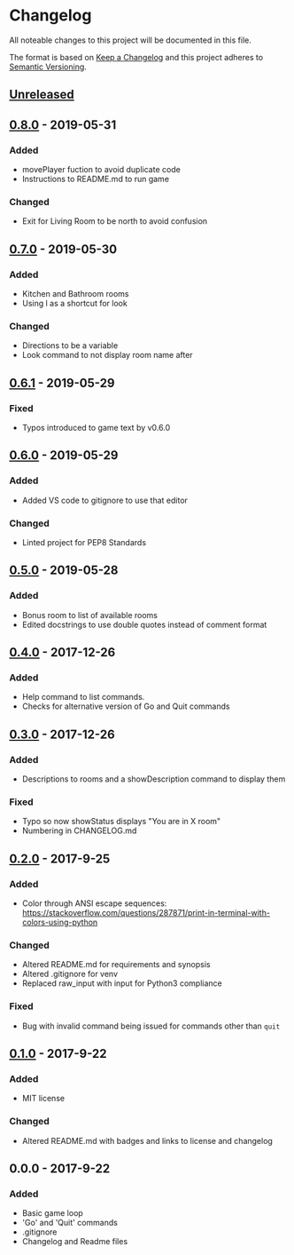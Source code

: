 # Changelog
All noteable changes to this project will be documented in this file.

The format is based on [Keep a Changelog](http://keepachangelog.com/en/1.0.0/)
and this project adheres to [Semantic Versioning](http://semver.org/spec/v2.0.0.html).

## [Unreleased]

## [0.8.0] - 2019-05-31
### Added
- movePlayer fuction to avoid duplicate code
- Instructions to README.md to run game

### Changed
- Exit for Living Room to be north to avoid confusion

## [0.7.0] - 2019-05-30
### Added
- Kitchen and Bathroom rooms
- Using l as a shortcut for look

### Changed
- Directions to be a variable
- Look command to not display room name after

## [0.6.1] - 2019-05-29
### Fixed
- Typos introduced to game text by v0.6.0

## [0.6.0] - 2019-05-29
### Added
- Added VS code to gitignore to use that editor

### Changed
- Linted project for PEP8 Standards

## [0.5.0] - 2019-05-28
### Added
- Bonus room to list of available rooms
- Edited docstrings to use double quotes instead of comment format

## [0.4.0] - 2017-12-26
### Added
- Help command to list commands.
- Checks for alternative version of Go and Quit commands

## [0.3.0] - 2017-12-26
### Added
- Descriptions to rooms and a showDescription command to display them

### Fixed
- Typo so now showStatus displays "You are in X room"
- Numbering in CHANGELOG.md

## [0.2.0] - 2017-9-25
### Added
- Color through ANSI escape sequences: https://stackoverflow.com/questions/287871/print-in-terminal-with-colors-using-python

### Changed
- Altered README.md for requirements and synopsis
- Altered .gitignore for venv
- Replaced raw_input with input for Python3 compliance

### Fixed
- Bug with invalid command being issued for commands other than `quit`

## [0.1.0] - 2017-9-22
### Added
- MIT license

### Changed
- Altered README.md with badges and links to license and changelog

## 0.0.0 - 2017-9-22
### Added
- Basic game loop
- 'Go' and 'Quit' commands
- .gitignore
- Changelog and Readme files

[Unreleased]: https://github.com/afs2015/PepperRPG/compare/v0.8.0....HEAD
[0.8.0]: https://github.com/afs2015/PepperRPG/compare/v0.7.0...v0.8.0
[0.7.0]: https://github.com/afs2015/PepperRPG/compare/v0.6.1...v0.7.0
[0.6.1]: https://github.com/afs2015/PepperRPG/compare/v0.6.0...v0.6.1
[0.6.0]: https://github.com/afs2015/PepperRPG/compare/v0.5.0...v0.6.0
[0.5.0]: https://github.com/afs2015/PepperRPG/compare/v0.4.0...v0.5.0
[0.4.0]: https://github.com/afs2015/PepperRPG/compare/v0.3.0...v0.4.0
[0.3.0]: https://github.com/afs2015/PepperRPG/compare/v0.2.0...v0.3.0
[0.2.0]: https://github.com/afs2015/PepperRPG/compare/v0.1.0...v0.2.0
[0.1.0]: https://github.com/afs2015/PepperRPG/compare/v0.0.0...v0.1.0
